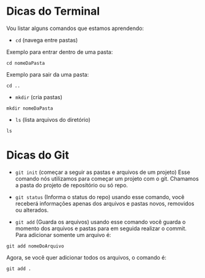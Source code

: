 # Dicas do Terminal

Vou listar alguns comandos que estamos aprendendo:

- `cd` (navega entre pastas)

Exemplo para entrar dentro de uma pasta:

```
cd nomeDaPasta
```
Exemplo para sair da uma pasta:
```
cd ..
```
- `mkdir` (cria pastas) 
```
mkdir nomeDaPasta
```
- `ls` (lista arquivos do diretório) 
```
ls
```

# Dicas do Git

- `git init` (começar a seguir as pastas e arquivos de um projeto) Esse comando nós utilizamos para começar um projeto com o git. Chamamos a pasta do projeto de repositório ou só repo.

- `git status` (Informa o status do repo) usando esse comando, você receberá informações apenas dos arquivos e pastas novos, removidos ou alterados.

- `git add` (Guarda os arquivos) usando esse comando você guarda o momento dos arquivos e pastas para em seguida realizar o commit. Para adicionar somente um arquivo é:

```
git add nomeDoArquivo
```
Agora, se você quer adicionar todos os arquivos, o comando é:
```
git add .
```
